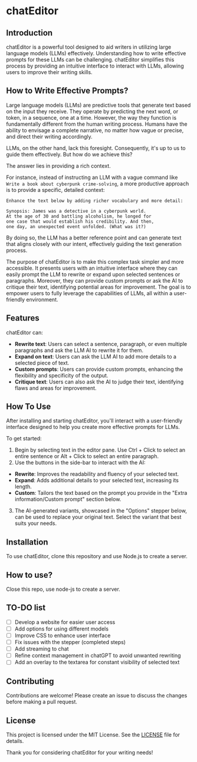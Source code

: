 # chatEditor

## Introduction

chatEditor is a powerful tool designed to aid writers in utilizing large language models (LLMs) effectively. Understanding how to write effective prompts for these LLMs can be challenging. chatEditor simplifies this process by providing an intuitive interface to interact with LLMs, allowing users to improve their writing skills.

## How to Write Effective Prompts?

Large language models (LLMs) are predictive tools that generate text based on the input they receive. They operate by predicting the next word, or token, in a sequence, one at a time. However, the way they function is fundamentally different from the human writing process. Humans have the ability to envisage a complete narrative, no matter how vague or precise, and direct their writing accordingly.

LLMs, on the other hand, lack this foresight. Consequently, it's up to us to guide them effectively. But how do we achieve this?

The answer lies in providing a rich context.

For instance, instead of instructing an LLM with a vague command like `Write a book about cyberpunk crime-solving`, a more productive approach is to provide a specific, detailed context:

```
Enhance the text below by adding richer vocabulary and more detail:

Synopsis: James was a detective in a cyberpunk world.
At the age of 30 and battling alcoholism, he longed for
one case that would establish his credibility. And then,
one day, an unexpected event unfolded. (What was it?)
```

By doing so, the LLM has a better reference point and can generate text that aligns closely with our intent, effectively guiding the text generation process.

The purpose of chatEditor is to make this complex task simpler and more accessible. It presents users with an intuitive interface where they can easily prompt the LLM to rewrite or expand upon selected sentences or paragraphs. Moreover, they can provide custom prompts or ask the AI to critique their text, identifying potential areas for improvement. The goal is to empower users to fully leverage the capabilities of LLMs, all within a user-friendly environment.

## Features

chatEditor can:

- **Rewrite text**: Users can select a sentence, paragraph, or even multiple paragraphs and ask the LLM AI to rewrite it for them.
- **Expand on text**: Users can ask the LLM AI to add more details to a selected piece of text.
- **Custom prompts**: Users can provide custom prompts, enhancing the flexibility and specificity of the output.
- **Critique text**: Users can also ask the AI to judge their text, identifying flaws and areas for improvement.

## How To Use

After installing and starting chatEditor, you'll interact with a user-friendly interface designed to help you create more effective prompts for LLMs.

To get started:

1. Begin by selecting text in the editor pane. Use Ctrl + Click to select an entire sentence or Alt + Click to select an entire paragraph.
2. Use the buttons in the side-bar to interact with the AI:

- **Rewrite**: Improves the readability and fluency of your selected text.
- **Expand**: Adds additional details to your selected text, increasing its length.
- **Custom**: Tailors the text based on the prompt you provide in the "Extra information/Custom prompt" section below.

3. The AI-generated variants, showcased in the "Options" stepper below, can be used to replace your original text. Select the variant that best suits your needs.

## Installation

To use chatEditor, clone this repository and use Node.js to create a server.

## How to use?

Close this repo, use node-js to create a server.

## TO-DO list

- [ ] Develop a website for easier user access
- [ ] Add options for using different models
- [ ] Improve CSS to enhance user interface
- [ ] Fix issues with the stepper (completed steps)
- [ ] Add streaming to chat
- [ ] Refine context management in chatGPT to avoid unwanted rewriting
- [ ] Add an overlay to the textarea for constant visibility of selected text

## Contributing

Contributions are welcome! Please create an issue to discuss the changes before making a pull request.

## License

This project is licensed under the MIT License. See the [LICENSE](LICENSE) file for details.

Thank you for considering chatEditor for your writing needs!
